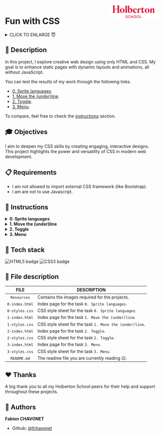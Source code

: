 <img  height="50px" align="right" src="https://raw.githubusercontent.com/fchavonet/fchavonet/main/resources/images/logo-holberton_school.png" alt="Holberton School logo">

# Fun with CSS

<details>
        <summary>
        CLICK TO ENLARGE 😇
        </summary>
        📄 <a href="#description">Description</a>
        <br>
        🎓 <a href="#objectives">Objectives</a>
        <br>
        📋 <a href="#requirements">Requirements</a>
        <br>
        📝 <a href="#instructions">Instructions</a>
        <br>
        🔨 <a href="#tech-stack">Tech stack</a>
        <br>
        📂 <a href="#files-description">Files description</a>
        <br>
        ♥️ <a href="#thanks">Thanks</a>
        <br>
        👷 <a href="#authors">Authors</a>
</details>

## 📄 <span id="description">Description</span>

In this project, I explore creative web design using only HTML and CSS. My goal is to enhance static pages with dynamic layouts and animations, all without JavaScript.

You can test the results of my work through the following links.

- [0. Sprite languages](https://fchavonet.github.io/holbertonschool-Fun-with-CSS/0-index.html).
- [1. Move the (under)line](https://fchavonet.github.io/holbertonschool-Fun-with-CSS/1-index.html).
- [2. Toggle](https://fchavonet.github.io/holbertonschool-Fun-with-CSS/2-index.html).
- [3. Menu](https://fchavonet.github.io/holbertonschool-Fun-with-CSS/3-index.html).

To compare, feel free to check the <a href="#instructions">instructions</a> section.

## 🎓 <span id="objectives">Objectives</span>

I aim to deepen my CSS skills by creating engaging, interactive designs. This project highlights the power and versatility of CSS in modern web development.

## 📋 <span id="requirements">Requirements</span>

- I am not allowed to import external CSS framework (like Bootstrap).
- I am are not to use Javascript.

## 📝 <span id="instructions">Instructions</span>

<details>
    <summary>
        <b>0. Sprite languages</b>
    </summary>
    <br>

By using this HTML:

```
<!DOCTYPE html>
<html lang="en">
    <head>
        <meta charset="UTF-8" />
        <title>HBTN - 0- Sprite</title>

        <link href="0-styles.css" media="all" rel="stylesheet" type="text/css">
    </head>
    <body>
        <ul>
            <li>HTML<span class="icon i-html"></span></li>
            <li>CSS<span class="icon i-css"></span></li>
            <li>JavaScript<span class="icon i-js"></span></li>
        </ul>
    </body>
</html>
```

And this image file: [0-sprite.png](https://s3.eu-west-3.amazonaws.com/hbtn.intranet/uploads/medias/2020/2/d416199ca6ecdbd0f8a3.png?X-Amz-Algorithm=AWS4-HMAC-SHA256&X-Amz-Credential=AKIA4MYA5JM5DUTZGMZG%2F20240817%2Feu-west-3%2Fs3%2Faws4_request&X-Amz-Date=20240817T192013Z&X-Amz-Expires=345600&X-Amz-SignedHeaders=host&X-Amz-Signature=c0b79806d42a48f320404d8b640bcad7a537ba2fb7972d62de69de66be8e82e7)

Create `0-styles.css` and generate this layout:

<img src="./resources/images/task0-sprite_languages.png" alt="Sprite languages screenshot">

You are not allowed to change the image and the HTML - sprite is cool!

#
**Repo:**
- GitHub repository: `holbertonschool-Fun-with-CSS`.
- File: `1-index.html`, `1-styles.css`.
<hr>
</details>

<details>
    <summary>
        <b>1. Move the (under)line</b>
    </summary>
    <br>

By using this HTML:

```
<!DOCTYPE html>
<html lang="en">
    <head>
        <meta charset="UTF-8" />
        <title>HBTN - 1- Underline</title>

        <link href="1-styles.css" media="all" rel="stylesheet" type="text/css">
    </head>
    <body>
        <h2>
            Hello <a href="https://www.holbertonschool.com">Holberton!</a>
        </h2>
    </body>
</html>
```

Create `1-styles.css` and generate this layout where the underline is hidden by default and appeared slowly:

<img src="./resources/images/task1-move_the_underline.gif" alt="Move the (under)line">

You are not allowed to change the HTML.

#
**Repo:**
- GitHub repository: `holbertonschool-Fun-with-CSS`.
- File: `0-index.html`, `0-styles.css`.
<hr>
</details>

<details>
    <summary>
        <b>2. Toggle</b>
    </summary>
    <br>

By using this HTML:

```
<!DOCTYPE html>
<html lang="en">
    <head>
        <meta charset="UTF-8" />
        <title>HBTN - 2- toggle</title>

        <link href="2-styles.css" media="all" rel="stylesheet" type="text/css">
    </head>
    <body>
        <div class="toggle">
            <input type="checkbox" name="toggle" class="toggle-cb" id="toggle-0" checked>
            <label class="toggle-label" for="toggle-0">
                <div class="toggle-inner"></div>
                <div class="toggle-switch"></div>
            </label>
        </div>
    </body>
</html>
```

Create `2-styles.css` and generate this layout where the `<input>` is has this custom toggle layout:

**Checked:**

<img src="./resources/images/task3-checked.png" alt="Checked">

**Unchecked:**

<img src="./resources/images/task3-unchecked.png" alt="Unchecked">

You are not allowed to change the HTML.

#
**Repo:**
- GitHub repository: `holbertonschool-Fun-with-CSS`.
- File: `2-index.html`, `2-styles.css`.
<hr>
</details>

<details>
    <summary>
        <b>3. Menu</b>
    </summary>
    <br>

By using this HTML:

```
<!DOCTYPE html>
<html lang="en">
    <head>
        <meta charset="UTF-8" />
        <title>HBTN - 2- toggle</title>

        <link rel="stylesheet" href="https://maxcdn.bootstrapcdn.com/font-awesome/4.7.0/css/font-awesome.min.css">
        <link href="3-styles.css" media="all" rel="stylesheet" type="text/css">
    </head>
    <body>

        <nav class="menu">
            <input type="checkbox" href="#" class="menu-open" name="menu-open" id="menu-open"/>
            <label class="menu-open-button" for="menu-open">
                <span class="menu-line menu-line-1"></span>
                <span class="menu-line menu-line-2"></span>
                <span class="menu-line menu-line-3"></span>
            </label>

            <a href="#" class="menu-item"> <i class="fa fa-area-chart"></i> </a>
            <a href="#" class="menu-item"> <i class="fa fa-bar-chart"></i> </a>
            <a href="#" class="menu-item"> <i class="fa fa-line-chart"></i> </a>
            <a href="#" class="menu-item"> <i class="fa fa-pie-chart"></i> </a>
            <a href="#" class="menu-item"> <i class="fa fa-table"></i> </a>
        </nav>

    </body>
</html>
```

Create `3-styles.css` and generate this layout/animation:

<img src="./resources/images/task4-menu.gif" alt="Menu animation screenshot">

You are not allowed to change the HTML.

#
**Repo:**
- GitHub repository: `holbertonschool-Fun-with-CSS`.
- File: `3-index.html`, `3-styles.css`.
<hr>
</details>

## 🔨 <span id="tech-stack">Tech stack</span>

<p align="left">
    <img src="https://img.shields.io/badge/HTML5-e34f26?logo=html5&logoColor=white&style=for-the-badge" alt="HTML5 badge">
    <img src="https://img.shields.io/badge/CSS3-1572b6?logo=css3&logoColor=white&style=for-the-badge" alt="CSS3 badge">
</p>

## 📂 <span id="files-description">File description</span>

| **FILE**       | **DESCRIPTION**                                         |
| :------------: | ------------------------------------------------------- |
| `Resources`    | Contains the images required for the projects.          | 
| `0-index.html` | Index page for the task `0. Sprite languages`.          |
| `0-styles.css` | CSS style sheet for the task `0. Sprite languages`.     |
| `1-index.html` | Index page for the task `1. Move the (under)line`.      |
| `1-styles.css` | CSS style sheet for the task `1. Move the (under)line`. |
| `2-index.html` | Index page for the task `2. Toggle`.                    |
| `2-styles.css` | CSS style sheet for the task `2. Toggle`.               |
| `3-index.html` | Index page for the task `3. Menu`.                      |
| `3-styles.css` | CSS style sheet for the task `3. Menu`.                 |
| `README.md`    | The readme file you are currently reading 😉.           |

## ♥️ <span id="thanks">Thanks</span>

A big thank you to all my Holberton School peers for their help and support throughout these projects.

## 👷 <span id="authors">Authors</span>

**Fabien CHAVONET**
- Github: [@fchavonet](https://github.com/fchavonet)
